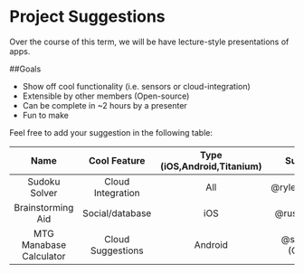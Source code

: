 Project Suggestions
===================

Over the course of this term, we will be have lecture-style presentations of apps. 

##Goals
* Show off cool functionality (i.e. sensors or cloud-integration)
* Extensible by other members (Open-source)
* Can be complete in ~2 hours by a presenter
* Fun to make

Feel free to add your suggestion in the following table:

| Name | Cool Feature | Type (iOS,Android,Titanium) | Suggester |
| :------: | :----------------: | :-------------------------------------: | :-------------: |
| Sudoku Solver | Cloud Integration | All | @ryleyherrington |
| Brainstorming Aid | Social/database | iOS | @russellbarnes |
| MTG Manabase Calculator | Cloud Suggestions | Android | @stormcynk (Chris K.)|
 


